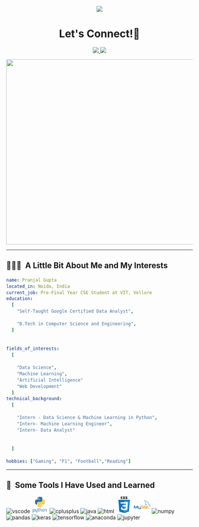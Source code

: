 

<p align="center">
  <img src="https://capsule-render.vercel.app/api?type=waving&color=gradient&text=Hello!&height=100&section=header"/>
</p>
<h1 align="center">
Let's Connect!💬
</h1>

<p align="center" >

<a href="https://www.linkedin.com/in/pranjal-gupta-83b65921a/">
  <img height="50" src="https://user-images.githubusercontent.com/46517096/166973395-19676cd8-f8ec-4abf-83ff-da8243505b82.png"/>
</a>

<a href="https://www.instagram.com/pranjalpg.gupta/">
  <img height="50" src="https://user-images.githubusercontent.com/46517096/166974368-9798f39f-1f46-499c-b14e-81f0a3f83a06.png" />
</a>
</p>

<img align="center" src="https://user-images.githubusercontent.com/74038190/212750672-2f3f2b50-c84f-4ed8-a60a-849ae69ff9df.gif" width="800" height="500" >


---

<h2> 👨🏻‍💻 &nbsp;A Little Bit About Me and My Interests</h2>

```yaml
name: Pranjal Gupta
located_in: Noida, India
current_job: Pre-Final Year CSE Student at VIT, Vellore
education:
  [
    "Self-Taught Google Certified Data Analyst",
    
    "B.Tech in Computer Science and Engineering",
  ]


fields_of_interests:
  [
    
    "Data Science",
    "Machine Learning",
    "Artificial Intelligence"
    "Web Development" 
  ]
technical_background:
  [

    "Intern - Data Science & Machine Learning in Python",
    "Intern- Machine Learning Engineer",
    "Intern- Data Analyst"
    

  ]
  
hobbies: ["Gaming", "F1", "Football","Reading"]
```
  
--- 
<h2> 🚀 &nbsp;Some Tools I Have Used and Learned</h2>
<p align="left">
<img src="https://cdn.jsdelivr.net/gh/devicons/devicon/icons/vscode/vscode-original.svg" alt="vscode" width="45" height="45"/>
  
<img src="https://raw.githubusercontent.com/devicons/devicon/master/icons/python/python-original-wordmark.svg" alt="python" width="45" height="45"/>

<img src="https://cdn.jsdelivr.net/gh/devicons/devicon/icons/cplusplus/cplusplus-original.svg" alt="cplusplus" width="45" height="45"/>
<img src="https://cdn.jsdelivr.net/gh/devicons/devicon@latest/icons/java/java-original.svg" alt='java' width="45" height="45" />


<img src="https://cdn.jsdelivr.net/gh/devicons/devicon/icons/html5/html5-original.svg" alt="html" width="45" height="45"/>
<img src="https://raw.githubusercontent.com/devicons/devicon/master/icons/css3/css3-original-wordmark.svg" alt="css3" width="45" height="45" />
<img src="https://raw.githubusercontent.com/devicons/devicon/master/icons/mysql/mysql-original-wordmark.svg" alt="mysql" width="45" height="45" />
<img src="https://cdn.jsdelivr.net/gh/devicons/devicon@latest/icons/numpy/numpy-plain-wordmark.svg" alt='numpy' width="45" height="45" />
<img src="https://cdn.jsdelivr.net/gh/devicons/devicon@latest/icons/pandas/pandas-original-wordmark.svg" alt='pandas' width="45" height="45" />
<img src="https://cdn.jsdelivr.net/gh/devicons/devicon@latest/icons/keras/keras-original.svg" alt='keras' width="45" height="45" />
<img src="https://cdn.jsdelivr.net/gh/devicons/devicon@latest/icons/tensorflow/tensorflow-original-wordmark.svg" alt='tensorflow' width="45" height="45" />
<img src="https://cdn.jsdelivr.net/gh/devicons/devicon@latest/icons/anaconda/anaconda-original.svg" alt='anaconda' width="45" height="45"/>
<img src="https://cdn.jsdelivr.net/gh/devicons/devicon@latest/icons/jupyter/jupyter-plain-wordmark.svg" alt="jupyter" "width="45" height="45"/>





</p>
<!--
**pranjalg25/pranjalg25** is a ✨ _special_ ✨ repository because its `README.md` (this file) appears on your GitHub profile.

Here are some ideas to get you started:

- 🔭 I’m currently working on ...
- 🌱 I’m currently learning ...
- 👯 I’m looking to collaborate on ...
- 🤔 I’m looking for help with ...
- 💬 Ask me about ...
- 📫 How to reach me: ...
- 😄 Pronouns: ...
- ⚡ Fun fact: ...
-->
<p align="center">
  <img src="https://capsule-render.vercel.app/api?type=waving&color=gradient&height=100&section=header"/>
</p>
